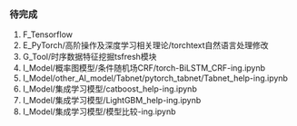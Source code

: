 

### 待完成
1. F_Tensorflow
2. E_PyTorch/高阶操作及深度学习相关理论/torchtext自然语言处理修改
3. G_Tool/时序数据特征挖掘tsfresh模块
4. I_Model/概率图模型/条件随机场CRF/torch-BiLSTM_CRF-ing.ipynb
5. I_Model/other_AI_model/Tabnet/pytorch_tabnet/Tabnet_help-ing.ipynb
6. I_Model/集成学习模型/catboost_help-ing.ipynb
7. I_Model/集成学习模型/LightGBM_help-ing.ipynb
8. I_Model/集成学习模型/模型比较-ing.ipynb